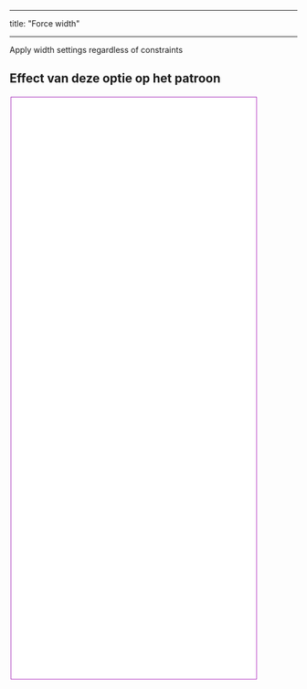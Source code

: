 - - -
title: "Force width"
- - -

Apply width settings regardless of constraints

## Effect van deze optie op het patroon

![Deze afbeelding toont het effect van deze optie door meerdere varianten die een andere waarde hebben voor deze optie te vervangen](tiberius_forcewidth_sample.svg "Effect of this option on the pattern")

